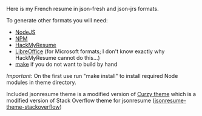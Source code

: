Here is my French resume in json-fresh and json-jrs formats.

To generate other formats you will need:
 * [NodeJS](https://nodejs.org/)
 * [NPM](https://www.npmjs.com/)
 * [HackMyResume](https://github.com/hacksalot/HackMyResume)
 * [LibreOffice](https://www.libreoffice.org/) (for Microsoft formats; I don't know exactly why HackMyResume cannot do this...)
 * [make](https://www.gnu.org/software/make/) if you do not want to build by hand

*Important*: On the first use run "make install" to install required Node modules in theme directory.

Included jsonresume theme is a modified version of [Curzy theme](https://github.com/Curzy/jsonresume-theme-curzy) which is a modified version of Stack Overflow theme for jsonresume ([jsonresume-theme-stackoverflow](https://github.com/francescoes/jsonresume-theme-stackoverflow))

